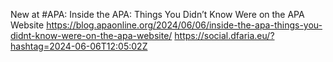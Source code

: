 New at #APA: Inside the APA: Things You Didn’t Know Were on the APA Website https://blog.apaonline.org/2024/06/06/inside-the-apa-things-you-didnt-know-were-on-the-apa-website/ https://social.dfaria.eu/?hashtag=2024-06-06T12:05:02Z